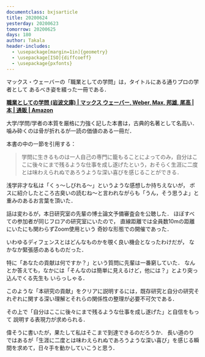 ```yaml
---
documentclass: bxjsarticle
title: 20200624
yesterday: 20200623
tomorrow: 20200625
days: 180
author: Takala
header-includes:
  - \usepackage[margin=1in]{geometry}
  - \usepackage[ISO]{diffcoeff}
  - \usepackage{pxfonts}
---
```



マックス・ウェーバーの「職業としての学問」は，タイトルにある通りプロの学者として
あるべき姿を綴った一冊である．



**[職業としての学問 (岩波文庫) | マックス ウェーバー, Weber, Max, 邦雄, 尾高 |本 | 通販 | Amazon](https://www.amazon.co.jp/dp/product/4003420950/ref=as_li_ss_tl?&ie=UTF8&linkCode=sl1&tag=takalatokyo02-22&linkId=ea983ecd14a4850de233ed7f25c8b9a1&language=ja_JP)**



大学/学問/学者の本質を厳格に力強く記した本書は，古典的名著として名高い．
噛み砕くのは骨が折れるが一読の価値のある一冊だ．


本書の中の一節を引用する：

>学問に生きるものは一人自己の専門に籠もることによってのみ，自分はここに後々にまで残るような仕事を成し遂げたという，おそらく生涯に二度とは味わえられぬであろうような深い喜びを感じることができる．


浅学非才な私は「くぅ～しびれる～」というような感想しか持ちえないが，
ボスに紹介したところ古臭いの読むね～と言われながらも「うん，そう思うよ」と重みのあるお言葉を頂いた．



話は変わるが，本日研究室の先輩の博士論文予備審査会を公聴した．
ほぼすべての参加者が同じフロアの研究室にいたので，
直線距離では全員数10mの距離にいたにも関わらずZoom使用という
奇妙な形態での開催であった．


いわゆるディフェンスとはどんなものかを覗く良い機会となったわけだが，
なかなか緊張感のあるものだった．


特に「あなたの貢献は何ですか？」という質問に先輩は一番窮していた．
なんとか答えても，なかには「そんなのは簡単に見えるけど，他には？」とより突っ込んでくる先生も
いらっしゃる．


このような「本研究の貢献」をクリアに説明するには，既存研究と自分の研究それぞれに関する深い理解とそれらの関係性の整理が必要不可欠である．


その上で「自分はここに後々にまで残るような仕事を成し遂げた」と自信をもって
説明する表現力が求められる．


偉そうに書いたが，果たして私はそこまで到達できるのだろうか．
長い道のりではあるが「生涯に二度とは味わえられぬであろうような深い喜び」を感じる瞬間を求めて，日々手を動かしていこうと思う．